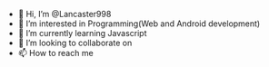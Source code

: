 - 👋 Hi, I’m @Lancaster998
- 👀 I’m interested in Programming(Web and Android development)
- 🌱 I’m currently learning Javascript
- 💞️ I’m looking to collaborate on 
- 📫 How to reach me 

<!---
Lancaster998/Lancaster998 is a ✨ special ✨ repository because its `README.md` (this file) appears on your GitHub profile.
You can click the Preview link to take a look at your changes.
--->

